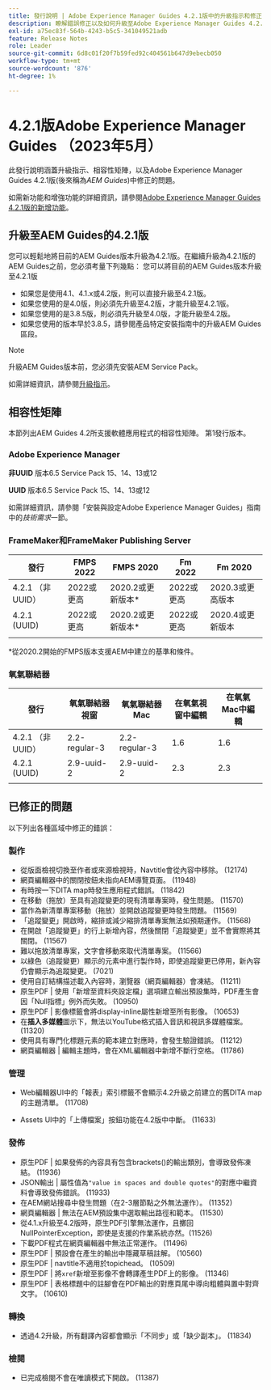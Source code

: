 ```yaml
---
title: 發行說明 | Adobe Experience Manager Guides 4.2.1版中的升級指示和修正問題
description: 瞭解錯誤修正以及如何升級至Adobe Experience Manager Guides 4.2.1版
exl-id: a75ec83f-564b-4243-b5c5-341049521adb
feature: Release Notes
role: Leader
source-git-commit: 6d8c01f20f7b59fed92c404561b647d9ebecb050
workflow-type: tm+mt
source-wordcount: '876'
ht-degree: 1%

---
```


# 4.2.1版Adobe Experience Manager Guides （2023年5月）

此發行說明涵蓋升級指示、相容性矩陣，以及Adobe Experience Manager Guides 4.2.1版(後來稱為&#x200B;*AEM Guides*)中修正的問題。

如需新功能和增強功能的詳細資訊，請參閱[Adobe Experience Manager Guides 4.2.1版的新增功能](whats-new-4-2-1-release.md)。

## 升級至AEM Guides的4.2.1版


您可以輕鬆地將目前的AEM Guides版本升級為4.2.1版。在繼續升級為4.2.1版的AEM Guides之前，您必須考量下列幾點：
您可以將目前的AEM Guides版本升級至4.2.1版
* 如果您是使用4.1、4.1.x或4.2版，則可以直接升級至4.2.1版。
* 如果您使用的是4.0版，則必須先升級至4.2版，才能升級至4.2.1版。
* 如果您使用的是3.8.5版，則必須先升級至4.0版，才能升級至4.2版。
* 如果您使用的版本早於3.8.5，請參閱產品特定安裝指南中的升級AEM Guides區段。

>[!NOTE]
>
>升級AEM Guides版本前，您必須先安裝AEM Service Pack。

如需詳細資訊，請參閱[升級指示](../install-guide/upgrade-xml-documentation.md)。

## 相容性矩陣

本節列出AEM Guides 4.2所支援軟體應用程式的相容性矩陣。 第1發行版本。

### Adobe Experience Manager

**非UUID**
版本6.5 Service Pack 15、14、13或12

**UUID**
版本6.5 Service Pack 15、14、13或12

如需詳細資訊，請參閱「安裝與設定Adobe Experience Manager Guides」指南中的&#x200B;*技術需求*&#x200B;一節。

### FrameMaker和FrameMaker Publishing Server

| 發行 | FMPS 2022 | FMPS 2020 | Fm 2022 | Fm 2020 |
| --- | --- | --- | --- | --- |
| 4.2.1 （非UUID） | 2022或更高 | 2020.2或更新版本* | 2022或更高 | 2020.3或更高版本 |
| 4.2.1 (UUID) | 2022或更高 | 2020.2或更新版本* | 2022或更高 | 2020.4或更新版本 |
| | | | |

*從2020.2開始的FMPS版本支援AEM中建立的基準和條件。

### 氧氣聯結器

| 發行 | 氧氣聯結器視窗 | 氧氣聯結器Mac | 在氧氣視窗中編輯 | 在氧氣Mac中編輯 |
| --- | --- | --- |--- |--- |
| 4.2.1 （非UUID） | 2.2-regular-3 | 2.2-regular-3 | 1.6 | 1.6 |
| 4.2.1 (UUID) | 2.9-uuid-2 | 2.9-uuid-2 | 2.3 | 2.3 |
|  |  |   |

## 已修正的問題

以下列出各種區域中修正的錯誤：

### 製作

* 從版面檢視切換至作者或來源檢視時，Navtitle會從內容中移除。 (12174)
* 網頁編輯器中的關閉按鈕未指向AEM導覽頁面。 (11948)
* 有時按一下DITA map時發生應用程式錯誤。 (11842)
* 在移動（拖放）至具有追蹤變更的現有清單專案時，發生問題。 (11570)
* 當作為新清單專案移動（拖放）並開啟追蹤變更時發生問題。 (11569)
* 「追蹤變更」開啟時，縮排或減少縮排清單專案無法如預期運作。 (11568)
* 在開啟「追蹤變更」的行上新增內容，然後關閉「追蹤變更」並不會實際將其關閉。 (11567)
* 難以拖放清單專案，文字會移動來取代清單專案。 (11566)
* 以綠色（追蹤變更）顯示的元素中進行製作時，即使追蹤變更已停用，新內容仍會顯示為追蹤變更。 (7021)
* 使用自訂結構描述載入內容時，瀏覽器（網頁編輯器）會凍結。 (11211)
* 原生PDF | 使用「新增至資料夾設定檔」選項建立輸出預設集時，PDF產生會因「Null指標」例外而失敗。 (10950)
* 原生PDF | 影像標籤會將display-inline屬性新增至所有影像。 (10653)
* 在&#x200B;**插入多媒體**&#x200B;圖示下，無法以YouTube格式插入音訊和視訊多媒體檔案。 (11320)
* 使用具有專門化標題元素的範本建立對應時，會發生驗證錯誤。 (11212)
* 網頁編輯器 | 編輯主題時，會在XML編輯器中新增不斷行空格。 (11786)

### 管理

* Web編輯器UI中的「報表」索引標籤不會顯示4.2升級之前建立的舊DITA map的主題清單。 (11708)

* Assets UI中的「上傳檔案」按鈕功能在4.2版中中斷。 (11633)


### 發佈

* 原生PDF | 如果發佈的內容具有包含brackets()的輸出類別，會導致發佈凍結。 (11936)
* JSON輸出 | 屬性值為`"value in spaces and double quotes"`的對應中繼資料會導致發佈錯誤。 (11933)
* 在AEM網站搜尋中發生問題（在2-3層節點之外無法運作）。 (11352)
* 網頁編輯器 | 無法在AEM預設集中選取輸出路徑和範本。 (11530)
* 從4.1.x升級至4.2版時，原生PDF引擎無法運作，且擲回NullPointerException，即使是支援的作業系統亦然。(11526)
* 下載PDF程式在網頁編輯器中無法正常運作。 (11496)
* 原生PDF | 預設會在產生的輸出中隱藏草稿註解。 (10560)
* 原生PDF | navtitle不適用於topichead。 (10509)
* 原生PDF | 將`xref`新增至影像不會轉譯產生PDF上的影像。 (11346)
* 原生PDF | 表格標題中的註腳會在PDF輸出的對應頁尾中導向粗體與置中對齊文字。 (10610)

### 轉換

* 透過4.2升級，所有翻譯內容都會顯示「不同步」或「缺少副本」。 (11834)

### 檢閱

* 已完成檢閱不會在唯讀模式下開啟。 (11387)
